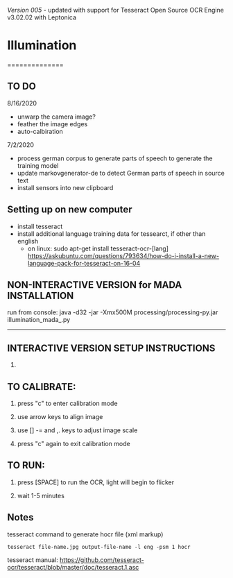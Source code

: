 *Version 005 -* updated with support for Tesseract Open Source OCR Engine v3.02.02 with Leptonica


# Illumination
==============

## TO DO
8/16/2020
- unwarp the camera image?
- feather the image edges
- auto-calbiration

7/2/2020
- process german corpus to generate parts of speech to generate the training model
- update markovgenerator-de to detect German parts of speech in source text
- install sensors into new clipboard

## Setting up on new computer
- install tesseract
- install additional language training data for tessearct, if other than english
  -  on linux: sudo apt-get install tesseract-ocr-[lang] https://askubuntu.com/questions/793634/how-do-i-install-a-new-language-pack-for-tesseract-on-16-04


## NON-INTERACTIVE VERSION for MADA INSTALLATION

run from console:
java -d32 -jar -Xmx500M processing/processing-py.jar illumination_mada_.py

-------------------
## INTERACTIVE VERSION SETUP INSTRUCTIONS

1. 


## TO CALIBRATE:

1. press "c" to enter calibration mode

2. use arrow keys to align image

3. use [] -= and ,. keys to adjust image scale

4. press "c" again to exit calibration mode

## TO RUN:

1. press [SPACE] to run the OCR, light will begin to flicker

2. wait 1-5 minutes

## Notes
tesseract command to generate hocr file (xml markup)

```tesseract file-name.jpg output-file-name -l eng -psm 1 hocr```

tesseract manual: https://github.com/tesseract-ocr/tesseract/blob/master/doc/tesseract.1.asc

